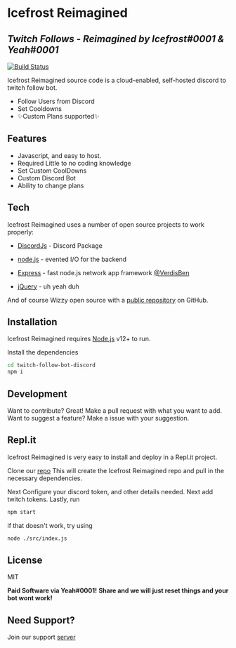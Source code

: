 # Icefrost Reimagined
## _Twitch Follows - Reimagined by Icefrost#0001 & Yeah#0001_


[![Build Status](https://travis-ci.org/joemccann/dillinger.svg?branch=master)](https://travis-ci.org/joemccann/dillinger)

Icefrost Reimagined source code is a cloud-enabled, self-hosted discord to twitch follow bot.
- Follow Users from Discord
- Set Cooldowns
- ✨Custom Plans supported✨

## Features

- Javascript, and easy to host.
- Required Little to no coding knowledge
- Set Custom CoolDowns
- Custom Discord Bot
- Ability to change plans


## Tech

Icefrost Reimagined uses a number of open source projects to work properly:

- [DiscordJs] - Discord Package
- [node.js] - evented I/O for the backend
- [Express] - fast node.js network app framework [@VerdisBen]

- [jQuery] - uh yeah duh

And of course Wizzy open source with a [public repository][dill]
 on GitHub.

## Installation

Icefrost Reimagined requires [Node.js](https://nodejs.org/) v12+ to run.

Install the dependencies 
```sh
cd twitch-follow-bot-discord
npm i
```


## Development

Want to contribute? Great!
Make a pull request with what you want to add.
Want to suggest a feature? Make a issue with your suggestion.

## Repl.it

Icefrost Reimagined is very easy to install and deploy in a Repl.it project.

Clone our [repo][dill]
This will create the Icefrost Reimagined repo and pull in the necessary dependencies.


Next Configure your discord token, and other details needed.
Next add twitch tokens.
Lastly, run
```sh
npm start
```
if that doesn't work, try using
```sh
node ./src/index.js
```


## License

MIT

**Paid Software via Yeah#0001!**
**Share and we will just reset things and your bot wont work!**

## Need Support?
Join our support [server][Sup]

[//]: # (These are reference links used in the body of this note and get stripped out when the markdown processor does its job. There is no need to format nicely because it shouldn't be seen. Thanks SO - http://stackoverflow.com/questions/4823468/store-comments-in-markdown-syntax)

   [dill]: <https://github.com/ReadyForBen/TwitchMagic>
   [git-repo-url]: <https://github.com/ReadyForBen/TwitchMagic,git>
   [john gruber]: <http://daringfireball.net>
   [df1]: <http://daringfireball.net/projects/markdown/>
   [markdown-it]: <https://github.com/markdown-it/markdown-it>
   [Ace Editor]: <http://ace.ajax.org>
   [node.js]: <http://nodejs.org>
   [Twitter Bootstrap]: <http://twitter.github.com/bootstrap/>
   [jQuery]: <http://jquery.com>
   [@VerdisBen]: <http://twitter.com/Ben_Verdis>
   [express]: <http://expressjs.com>
   [DiscordJs]: <https://discord.js.org>
   [Gulp]: <http://gulpjs.com>
  [sup]: <https://discord.gg/d5dbeNarAq>
   [PlDb]: <https://github.com/joemccann/dillinger/tree/master/plugins/dropbox/README.md>
   [PlGh]: <https://github.com/joemccann/dillinger/tree/master/plugins/github/README.md>
   [PlGd]: <https://github.com/joemccann/dillinger/tree/master/plugins/googledrive/README.md>
   [PlOd]: <https://github.com/joemccann/dillinger/tree/master/plugins/onedrive/README.md>
   [PlMe]: <https://github.com/joemccann/dillinger/tree/master/plugins/medium/README.md>
   [PlGa]: <https://github.com/RahulHP/dillinger/blob/master/plugins/googleanalytics/README.md>
